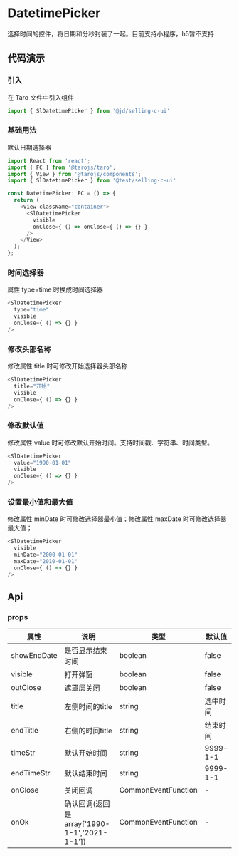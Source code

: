 
# DatetimePicker
选择时间的控件，将日期和分秒封装了一起。目前支持小程序，h5暂不支持

## 代码演示
### 引入
在 Taro 文件中引入组件
```js
import { SlDatetimePicker } from '@jd/selling-c-ui'
```

### 基础用法
默认日期选择器
```js
import React from 'react';
import { FC } from '@tarojs/taro';
import { View } from '@tarojs/components';
import { SlDatetimePicker } from '@test/selling-c-ui'

const DatetimePicker: FC = () => {
  return (
    <View className="container">
      <SlDatetimePicker 
        visible
        onClose={ () => onClose={ () => {} }
      />
    </View>
  );
};
```

### 时间选择器
属性 type=time 时换成时间选择器
```js
<SlDatetimePicker 
  type="time" 
  visible
  onClose={ () => {} } 
/>
```

### 修改头部名称
修改属性 title 时可修改开始选择器头部名称
```js
<SlDatetimePicker 
  title="开始" 
  visible
  onClose={ () => {} } 
/>
```

### 修改默认值
修改属性 value 时可修改默认开始时间。支持时间戳、字符串、时间类型。
```js
<SlDatetimePicker 
  value="1990-01-01" 
  visible
  onClose={ () => {} } 
/>
```

### 设置最小值和最大值
修改属性 minDate 时可修改选择器最小值；修改属性 maxDate 时可修改选择器最大值；
```js
<SlDatetimePicker 
  visible
  minDate="2000-01-01"
  maxDate="2010-01-01"
  onClose={ () => {} } 
/>
```

## Api
### props
|  属性   | 说明  | 类型 | 默认值 |
|  ----  | ----  | ---- | ---- |
| showEndDate | 是否显示结束时间 | boolean | false |
| visible | 打开弹窗 | boolean | false |
| outClose | 遮罩层关闭 | boolean | false |
| title | 左侧时间的title | string | 选中时间 |
| endTitle | 右侧的时间title | string | 结束时间 |
| timeStr | 默认开始时间 | string | 9999-1-1 |
| endTimeStr | 默认结束时间 | string | 9999-1-1 |
| onClose | 关闭回调 | CommonEventFunction | - |
| onOk | 确认回调(返回是array['1990-1-1','2021-1-1']) | CommonEventFunction | - |
